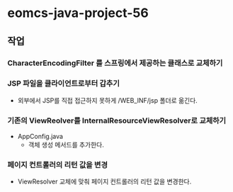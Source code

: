 # eomcs-java-project-56

## 작업

### CharacterEncodingFilter 를 스프링에서 제공하는 클래스로 교체하기

### JSP 파일을 클라이언트로부터 갑추기

- 외부에서 JSP를 직접 접근하지 못하게 /WEB_INF/jsp 폴더로 옮긴다.

### 기존의 ViewReolver를 InternalResourceViewResolver로 교체하기

- AppConfig.java
  - 객체 생성 메서드를 추가한다.

### 페이지 컨트롤러의 리턴 값을 변경

- ViewResolver 교체에 맞춰 페이지 컨트롤러의 리턴 값을 변경한다.
